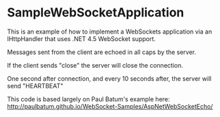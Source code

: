 SampleWebSocketApplication
==========================

This is an example of how to implement a WebSockets application via an IHttpHandler that uses .NET 4.5 WebSocket support.

Messages sent from the client are echoed in all caps by the server.

If the client sends "close" the server will close the connection.

One second after connection, and every 10 seconds after, the server will send "HEARTBEAT"

This code is based largely on Paul Batum's example here:
http://paulbatum.github.io/WebSocket-Samples/AspNetWebSocketEcho/
